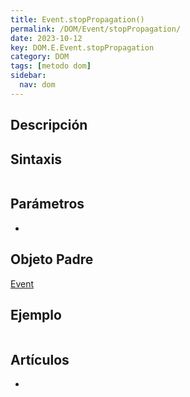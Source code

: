 ```yaml
---
title: Event.stopPropagation()
permalink: /DOM/Event/stopPropagation/
date: 2023-10-12
key: DOM.E.Event.stopPropagation
category: DOM
tags: [metodo dom]
sidebar:
  nav: dom
---
```


## Descripción


## Sintaxis


```javascript

```


## Parámetros

- 

## Objeto Padre


[Event](https://www.w3api.com/DOM/Event/)


## Ejemplo


```javascript

```


## Artículos

- 
